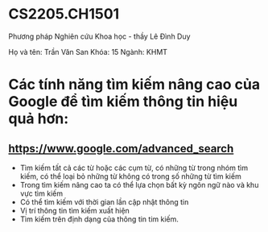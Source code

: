 # CS2205.CH1501
Phương pháp Nghiên cứu Khoa học - thầy Lê Đình Duy

Họ và tên: Trần Văn San
Khóa: 15
Ngành: KHMT

# Các tính năng tìm kiếm nâng cao của Google để tìm kiếm thông tin hiệu quả hơn:

##  https://www.google.com/advanced_search
 - Tìm kiếm tất cả các từ hoặc các cụm từ, có những từ trong nhóm tìm kiếm, có thể loại bỏ những từ không có trong số những từ tìm kiếm
 - Trong tìm kiếm nâng cao ta có thể lựa chọn bất kỳ ngôn ngữ nào và khu vực tìm kiếm
 - Có thể tìm kiếm với thời gian lần cập nhật thông tin 
 - Vị trí thông tin tìm kiếm xuất hiện
 - Tìm kiếm trên định dạng của thông tin tim kiếm.
